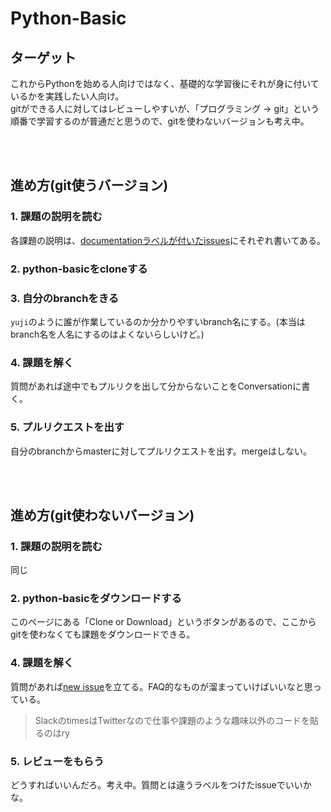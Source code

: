 # Python-Basic

## ターゲット
これからPythonを始める人向けではなく、基礎的な学習後にそれが身に付いているかを実践したい人向け。  
gitができる人に対してはレビューしやすいが、「プログラミング → git」という順番で学習するのが普通だと思うので、gitを使わないバージョンも考え中。

<br><br>

## 進め方(git使うバージョン)

### 1. 課題の説明を読む
各課題の説明は、[documentationラベルが付いたissues][1]にそれぞれ書いてある。
### 2. python-basicをcloneする
### 3. 自分のbranchをきる
`yuji`のように誰が作業しているのか分かりやすいbranch名にする。(本当はbranch名を人名にするのはよくないらしいけど。)
### 4. 課題を解く
質問があれば途中でもプルリクを出して分からないことをConversationに書く。
### 5. プルリクエストを出す
自分のbranchからmasterに対してプルリクエストを出す。mergeはしない。

[1]:https://github.com/shinonome-inc/python-basic/issues?q=is%3Aopen+is%3Aissue+label%3Adocumentation

<br><br>

## 進め方(git使わないバージョン)

### 1. 課題の説明を読む
同じ
### 2. python-basicをダウンロードする
このページにある「Clone or Download」というボタンがあるので、ここからgitを使わなくても課題をダウンロードできる。
### 4. 課題を解く
質問があれば[new issue][3]を立てる。FAQ的なものが溜まっていけばいいなと思っている。
> SlackのtimesはTwitterなので仕事や課題のような趣味以外のコードを貼るのはry
### 5. レビューをもらう
どうすればいいんだろ。考え中。質問とは違うラベルをつけたissueでいいかな。

[3]:https://github.com/yuji96/front-design-basic/issues/new

